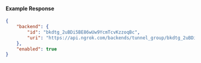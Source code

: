 <!-- Code generated for API Clients. DO NOT EDIT. -->

#### Example Response

```json
{
	"backend": {
		"id": "bkdtg_2uBDi5BE86wUw9YcmTcvKzzoqBc",
		"uri": "https://api.ngrok.com/backends/tunnel_group/bkdtg_2uBDi5BE86wUw9YcmTcvKzzoqBc"
	},
	"enabled": true
}
```
